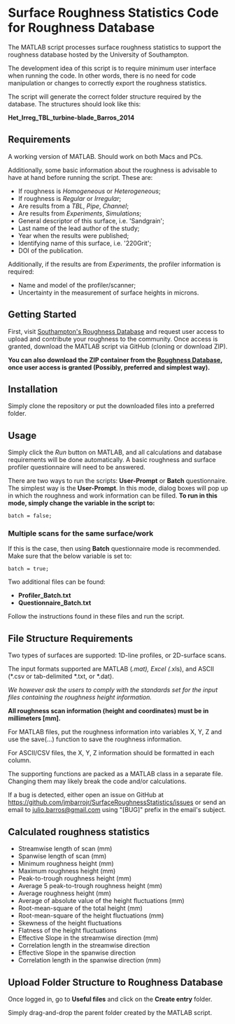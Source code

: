 # Surface Roughness Statistics Code for Roughness Database
The MATLAB script processes surface roughness statistics to support the roughness database hosted by the University of Southampton.

The development idea of this script is to require minimum user interface when running the code. In other words, there is no need for code manipulation or changes to correctly export the roughness statistics.

The script will generate the correct folder structure required by the database.
The structures should look like this:
> 
**Het_Irreg_TBL_turbine-blade_Barros_2014**
> 

## Requirements
A working version of MATLAB. Should work on both Macs and PCs.

Additionally, some basic information about the roughness is advisable to have at hand before running the script. 
These are:
- If roughness is _Homogeneous_ or _Heterogeneous_;
- If roughness is _Regular_ or _Irregular_;
- Are results from a _TBL_, _Pipe_, _Channel_;
- Are results from _Experiments_, _Simulations_;
- General descriptor of this surface, i.e. 'Sandgrain';
- Last name of the lead author of the study;
- Year when the results were published;
- Identifying name of this surface, i.e. '220Grit';
- DOI of the publication.

Additionally, if the results are from _Experiments_, the profiler information is required:
- Name and model of the profiler/scanner;
- Uncertainty in the measurement of surface heights in microns.

## Getting Started
First, visit [Southampton's Roughness Database](http://roughnessdatabase.org) and request user access to upload and contribute your roughness to the community.
Once access is granted, download the MATLAB script via GitHub (cloning or download ZIP).

__You can also download the ZIP container from the [Roughness Database](https://sotonac.sharepoint.com/teams/roughnessdatabase), once user access is granted (Possibly, preferred and simplest way).__

## Installation
Simply clone the repository or put the downloaded files into a preferred folder.

## Usage
Simply click the _Run_ button on MATLAB, and all calculations and database requirements will be done automatically.
A basic roughness and surface profiler questionnaire will need to be answered. 

There are two ways to run the scripts: __User-Prompt__ or __Batch__ questionnaire.
The simplest way is the __User-Prompt__. In this mode, dialog boxes will pop up in which the roughness and work information can be filled.
__To run in this mode, simply change the variable in the script to:__
```
batch = false;
```

### Multiple scans for the same surface/work
If this is the case, then using __Batch__ questionnaire mode is recommended.
Make sure that the below variable is set to:
```
batch = true;
```
Two additional files can be found:
- __Profiler_Batch.txt__
- __Questionnaire_Batch.txt__

Follow the instructions found in these files and run the script.

## File Structure Requirements
Two types of surfaces are supported: 1D-line profiles, or 2D-surface scans.

The input formats supported are MATLAB (*.mat), Excel (*.xls), and ASCII (*.csv or tab-delimited *.txt, or *.dat).

_We however ask the users to comply with the standards set for the input files containing the roughness height information._

__All roughness scan information (height and coordinates) must be in millimeters [mm].__

For MATLAB files, put the roughness information into variables X, Y, Z and use the save(...) function to save the roughness information.

For ASCII/CSV files, the X, Y, Z information should be formatted in each column.

The supporting functions are packed as a MATLAB class in a separate file. Changing them may likely break the code and/or calculations.

If a bug is detected, either open an issue on GitHub at 
https://github.com/jmbarrojr/SurfaceRoughnessStatistics/issues or send an email to julio.barros@gmail.com using "[BUG]" prefix in the email's subject.

## Calculated roughness statistics
- Streamwise length of scan (mm)
- Spanwise length of scan (mm)
- Minimum roughness height (mm)
- Maximum roughness height (mm)
- Peak-to-trough roughness height (mm)
- Average 5 peak-to-trough roughness height (mm)
- Average roughness height (mm)
- Average of absolute value of the height fluctuations (mm)
- Root-mean-square of the total height (mm)
- Root-mean-square of the height fluctuations (mm)
- Skewness of the height fluctuations
- Flatness of the height fluctuations
- Effective Slope in the streamwise direction (mm)
- Correlation length in the streamwise direction
- Effective Slope in the spanwise direction
- Correlation length in the spanwise direction (mm)

## Upload Folder Structure to Roughness Database
Once logged in, go to __Useful files__ and click on the __Create entry__ folder.

Simply drag-and-drop the parent folder created by the MATLAB script.
